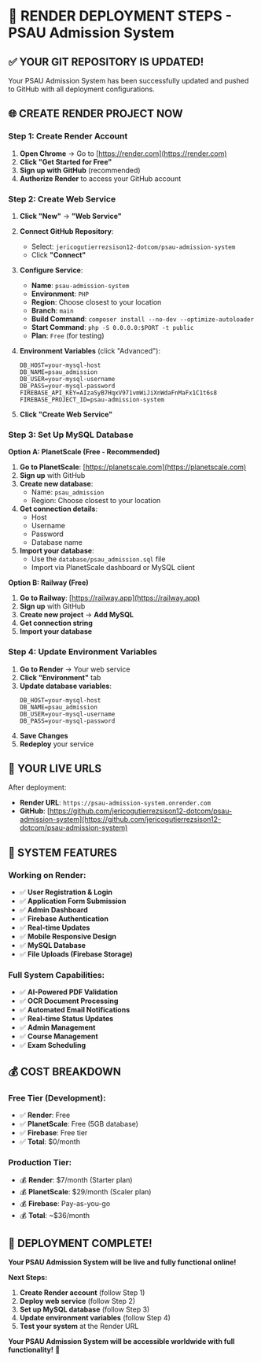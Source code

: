 # 🚀 RENDER DEPLOYMENT STEPS - PSAU Admission System

## ✅ **YOUR GIT REPOSITORY IS UPDATED!**

Your PSAU Admission System has been successfully updated and pushed to GitHub with all deployment configurations.

## 🌐 **CREATE RENDER PROJECT NOW**

### **Step 1: Create Render Account**

1. **Open Chrome** → Go to [https://render.com](https://render.com)
2. **Click "Get Started for Free"**
3. **Sign up with GitHub** (recommended)
4. **Authorize Render** to access your GitHub account

### **Step 2: Create Web Service**

1. **Click "New"** → **"Web Service"**
2. **Connect GitHub Repository**:
   - Select: `jericogutierrezsison12-dotcom/psau-admission-system`
   - Click **"Connect"**

3. **Configure Service**:
   - **Name**: `psau-admission-system`
   - **Environment**: `PHP`
   - **Region**: Choose closest to your location
   - **Branch**: `main`
   - **Build Command**: `composer install --no-dev --optimize-autoloader`
   - **Start Command**: `php -S 0.0.0.0:$PORT -t public`
   - **Plan**: `Free` (for testing)

4. **Environment Variables** (click "Advanced"):
   ```
   DB_HOST=your-mysql-host
   DB_NAME=psau_admission
   DB_USER=your-mysql-username
   DB_PASS=your-mysql-password
   FIREBASE_API_KEY=AIzaSyB7HqxV971vmWiJiXnWdaFnMaFx1C1t6s8
   FIREBASE_PROJECT_ID=psau-admission-system
   ```

5. **Click "Create Web Service"**

### **Step 3: Set Up MySQL Database**

**Option A: PlanetScale (Free - Recommended)**

1. **Go to PlanetScale**: [https://planetscale.com](https://planetscale.com)
2. **Sign up** with GitHub
3. **Create new database**:
   - Name: `psau_admission`
   - Region: Choose closest to your location
4. **Get connection details**:
   - Host
   - Username
   - Password
   - Database name
5. **Import your database**:
   - Use the `database/psau_admission.sql` file
   - Import via PlanetScale dashboard or MySQL client

**Option B: Railway (Free)**

1. **Go to Railway**: [https://railway.app](https://railway.app)
2. **Sign up** with GitHub
3. **Create new project** → **Add MySQL**
4. **Get connection string**
5. **Import your database**

### **Step 4: Update Environment Variables**

1. **Go to Render** → Your web service
2. **Click "Environment"** tab
3. **Update database variables**:
   ```
   DB_HOST=your-mysql-host
   DB_NAME=psau_admission
   DB_USER=your-mysql-username
   DB_PASS=your-mysql-password
   ```
4. **Save Changes**
5. **Redeploy** your service

## 🎯 **YOUR LIVE URLS**

After deployment:
- **Render URL**: `https://psau-admission-system.onrender.com`
- **GitHub**: [https://github.com/jericogutierrezsison12-dotcom/psau-admission-system](https://github.com/jericogutierrezsison12-dotcom/psau-admission-system)

## 🔧 **SYSTEM FEATURES**

### **Working on Render:**
- ✅ **User Registration & Login**
- ✅ **Application Form Submission**
- ✅ **Admin Dashboard**
- ✅ **Firebase Authentication**
- ✅ **Real-time Updates**
- ✅ **Mobile Responsive Design**
- ✅ **MySQL Database**
- ✅ **File Uploads (Firebase Storage)**

### **Full System Capabilities:**
- ✅ **AI-Powered PDF Validation**
- ✅ **OCR Document Processing**
- ✅ **Automated Email Notifications**
- ✅ **Real-time Status Updates**
- ✅ **Admin Management**
- ✅ **Course Management**
- ✅ **Exam Scheduling**

## 💰 **COST BREAKDOWN**

### **Free Tier (Development):**
- ✅ **Render**: Free
- ✅ **PlanetScale**: Free (5GB database)
- ✅ **Firebase**: Free tier
- ✅ **Total**: $0/month

### **Production Tier:**
- 💰 **Render**: $7/month (Starter plan)
- 💰 **PlanetScale**: $29/month (Scaler plan)
- 💰 **Firebase**: Pay-as-you-go
- 💰 **Total**: ~$36/month

## 🎉 **DEPLOYMENT COMPLETE!**

**Your PSAU Admission System will be live and fully functional online!**

**Next Steps:**
1. **Create Render account** (follow Step 1)
2. **Deploy web service** (follow Step 2)
3. **Set up MySQL database** (follow Step 3)
4. **Update environment variables** (follow Step 4)
5. **Test your system** at the Render URL

**Your PSAU Admission System will be accessible worldwide with full functionality!** 🚀
